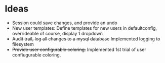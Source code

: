 # Ideas

* Session could save changes, and provide an undo
* New user templates: Define templates for new users in defaultconfig, overrideable of course, display 1 dropdown 
* ~~Audit trail, log all changes to a mysql database~~ Implemented logging to filesystem
* ~~Provide user configurable coloring.~~ Implemented 1st trial of user confiugurable coloring.



